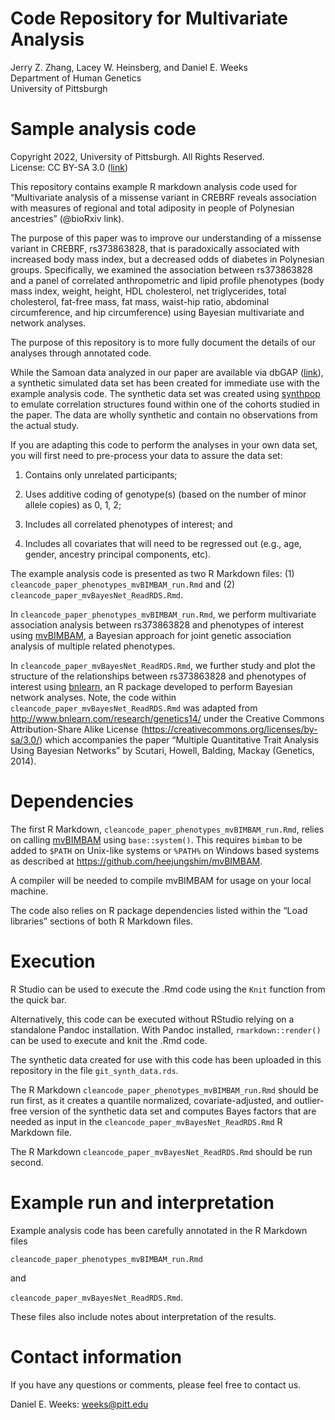 Code Repository for Multivariate Analysis
================
Jerry Z. Zhang, Lacey W. Heinsberg, and Daniel E. Weeks<br/>Department
of Human Genetics<br/>University of Pittsburgh



# Sample analysis code

Copyright 2022, University of Pittsburgh. All Rights Reserved.  
License: CC BY-SA 3.0
([link](https://creativecommons.org/licenses/by-sa/3.0/))

This repository contains example R markdown analysis code used for
“Multivariate analysis of a missense variant in CREBRF reveals
association with measures of regional and total adiposity in people of
Polynesian ancestries” (@bioRxiv link).

The purpose of this paper was to improve our understanding of a missense
variant in CREBRF, rs373863828, that is paradoxically associated with
increased body mass index, but a decreased odds of diabetes in
Polynesian groups. Specifically, we examined the association between
rs373863828 and a panel of correlated anthropometric and lipid profile
phenotypes (body mass index, weight, height, HDL cholesterol, net
triglycerides, total cholesterol, fat-free mass, fat mass, waist-hip
ratio, abdominal circumference, and hip circumference) using Bayesian
multivariate and network analyses.

The purpose of this repository is to more fully document the details of
our analyses through annotated code.

While the Samoan data analyzed in our paper are available via dbGAP
([link](https://www.ncbi.nlm.nih.gov/projects/gap/cgi-bin/study.cgi?study_id=phs000914.v1.p1)),
a synthetic simulated data set has been created for immediate use with
the example analysis code. The synthetic data set was created using
[synthpop](https://cran.r-project.org/web/packages/synthpop/index.html)
to emulate correlation structures found within one of the cohorts
studied in the paper. The data are wholly synthetic and contain no
observations from the actual study.

If you are adapting this code to perform the analyses in your own data
set, you will first need to pre-process your data to assure the data
set:

1.  Contains only unrelated participants;

2.  Uses additive coding of genotype(s) (based on the number of minor
    allele copies) as 0, 1, 2;

3.  Includes all correlated phenotypes of interest; and

4.  Includes all covariates that will need to be regressed out (e.g.,
    age, gender, ancestry principal components, etc).

The example analysis code is presented as two R Markdown files: (1)
`cleancode_paper_phenotypes_mvBIMBAM_run.Rmd` and (2)
`cleancode_paper_mvBayesNet_ReadRDS.Rmd`.

In `cleancode_paper_phenotypes_mvBIMBAM_run.Rmd`, we perform
multivariate association analysis between rs373863828 and phenotypes of
interest using [mvBIMBAM](https://github.com/heejungshim/mvBIMBAM), a
Bayesian approach for joint genetic association analysis of multiple
related phenotypes.

In `cleancode_paper_mvBayesNet_ReadRDS.Rmd`, we further study and plot
the structure of the relationships between rs373863828 and phenotypes of
interest using [bnlearn](https://www.bnlearn.com/), an R package
developed to perform Bayesian network analyses. Note, the code within
`cleancode_paper_mvBayesNet_ReadRDS.Rmd` was adapted from
<http://www.bnlearn.com/research/genetics14/> under the Creative Commons
Attribution-Share Alike License
(<https://creativecommons.org/licenses/by-sa/3.0/>) which accompanies
the paper “Multiple Quantitative Trait Analysis Using Bayesian Networks”
by Scutari, Howell, Balding, Mackay (Genetics, 2014).

# Dependencies

The first R Markdown, `cleancode_paper_phenotypes_mvBIMBAM_run.Rmd`,
relies on calling [mvBIMBAM](https://github.com/heejungshim/mvBIMBAM)
using `base::system()`. This requires `bimbam` to be added to `$PATH` on
Unix-like systems or `%PATH%` on Windows based systems as described at
<https://github.com/heejungshim/mvBIMBAM>.

A compiler will be needed to compile mvBIMBAM for usage on your local
machine.

The code also relies on R package dependencies listed within the “Load
libraries” sections of both R Markdown files.

# Execution

R Studio can be used to execute the .Rmd code using the `Knit` function
from the quick bar.

Alternatively, this code can be executed without RStudio relying on a
standalone Pandoc installation. With Pandoc installed,
`rmarkdown::render()` can be used to execute and knit the .Rmd code.

The synthetic data created for use with this code has been uploaded in
this repository in the file `git_synth_data.rds`.

The R Markdown `cleancode_paper_phenotypes_mvBIMBAM_run.Rmd` should be
run first, as it creates a quantile normalized, covariate-adjusted, and
outlier-free version of the synthetic data set and computes Bayes
factors that are needed as input in the
`cleancode_paper_mvBayesNet_ReadRDS.Rmd` R Markdown file.

The R Markdown `cleancode_paper_mvBayesNet_ReadRDS.Rmd` should be run
second.

# Example run and interpretation

Example analysis code has been carefully annotated in the R Markdown
files

`cleancode_paper_phenotypes_mvBIMBAM_run.Rmd`

and

`cleancode_paper_mvBayesNet_ReadRDS.Rmd`.

These files also include notes about interpretation of the results.

# Contact information

If you have any questions or comments, please feel free to contact us.

Daniel E. Weeks: <weeks@pitt.edu>
